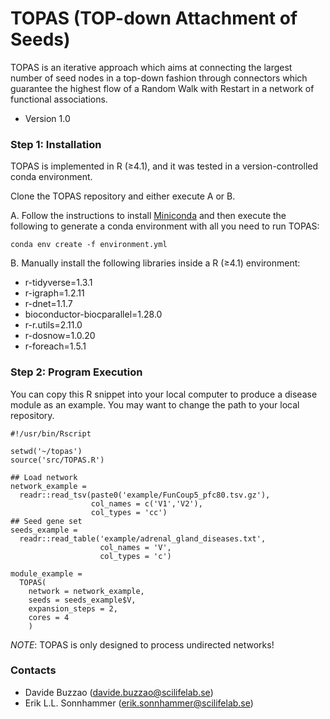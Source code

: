 # TOPAS (TOP-down Attachment of Seeds) ###

TOPAS is an iterative approach which aims at connecting the largest number of seed nodes in a top-down fashion through connectors which guarantee the highest flow of a Random Walk with Restart in a network of functional associations.

* Version 1.0

### Step 1: Installation

TOPAS is implemented in R (≥4.1), and it was tested in a version-controlled conda environment. 

Clone the TOPAS repository and either execute A or B.

A.  Follow the instructions to install [Miniconda](https://docs.conda.io/en/latest/miniconda.html) and then execute the following to generate a conda environment with all you need to run TOPAS:
```
conda env create -f environment.yml
```

B.  Manually install the following libraries inside a R (≥4.1) environment:

  * r-tidyverse=1.3.1
  * r-igraph=1.2.11
  * r-dnet=1.1.7
  * bioconductor-biocparallel=1.28.0
  * r-r.utils=2.11.0
  * r-dosnow=1.0.20
  * r-foreach=1.5.1

### Step 2: Program Execution

You can copy this R snippet into your local computer to produce a disease module as an example. You may want to change the path to your local repository.

```{r}
#!/usr/bin/Rscript

setwd('~/topas') 
source('src/TOPAS.R')

## Load network
network_example = 
  readr::read_tsv(paste0('example/FunCoup5_pfc80.tsv.gz'), 
                  col_names = c('V1','V2'), 
                  col_types = 'cc')
## Seed gene set
seeds_example = 
  readr::read_table('example/adrenal_gland_diseases.txt', 
                    col_names = 'V',
                    col_types = 'c')

module_example = 
  TOPAS(
    network = network_example,
    seeds = seeds_example$V,
    expansion_steps = 2,
    cores = 4
    )
```

*NOTE*: TOPAS is only designed to process undirected networks!

### Contacts ###

* Davide Buzzao (davide.buzzao@scilifelab.se)
* Erik L.L. Sonnhammer (erik.sonnhammer@scilifelab.se)